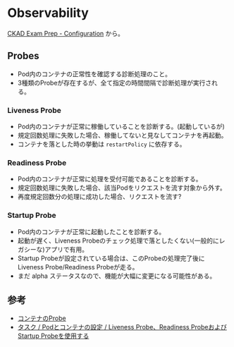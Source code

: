 # Observability

[CKAD Exam Prep - Configuration](https://github.com/dgkanatsios/CKAD-exercises/blob/master/e.observability.md) から。

## Probes

* Pod内のコンテナの正常性を確認する診断処理のこと。
* 3種類のProbeが存在するが、全て指定の時間間隔で診断処理が実行される。

### Liveness Probe

* Pod内のコンテナが正常に稼働していることを診断する。(起動しているが)
* 規定回数処理に失敗した場合、稼働してないと見なしてコンテナを再起動。
* コンテナを落とした時の挙動は `restartPolicy` に依存する。

### Readiness Probe

* Pod内のコンテナが正常に処理を受付可能であることを診断する。
* 規定回数処理に失敗した場合、該当Podをリクエストを流す対象から外す。
* 再度規定回数分の処理に成功した場合、リクエストを流す?

### Startup Probe

* Pod内のコンテナが正常に起動したことを診断する。
* 起動が遅く、Liveness Probeのチェック処理で落としたくない(一般的にレガシーな)アプリで有用。
* Startup Probeが設定されている場合は、このProbeの処理完了後にLiveness Probe/Readiness Probeが走る。
* まだ alpha ステータスなので、機能が大幅に変更になる可能性がある。

## 参考

* [コンテナのProbe](https://kubernetes.io/ja/docs/concepts/workloads/pods/pod-lifecycle/#container-probes)
* [タスク / Podとコンテナの設定 / Liveness Probe、Readiness ProbeおよびStartup Probeを使用する](https://kubernetes.io/ja/docs/tasks/configure-pod-container/configure-liveness-readiness-startup-probes/)

